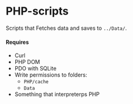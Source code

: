 PHP-scripts
===

Scripts that Fetches data and saves to `../Data/`.

#### Requires
* Curl
* PHP DOM
* PDO with SQLite
* Write permissions to folders:
  - `PHP/cache`
  - `Data`
* Something that interpreterps PHP
